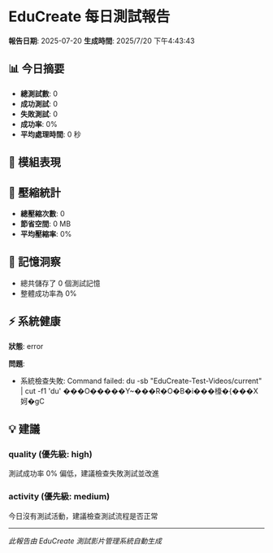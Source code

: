 # EduCreate 每日測試報告

**報告日期**: 2025-07-20
**生成時間**: 2025/7/20 下午4:43:43

## 📊 今日摘要

- **總測試數**: 0
- **成功測試**: 0
- **失敗測試**: 0
- **成功率**: 0%
- **平均處理時間**: 0 秒

## 🎯 模組表現



## 💾 壓縮統計

- **總壓縮次數**: 0
- **節省空間**: 0 MB
- **平均壓縮率**: 0%

## 🧠 記憶洞察

- 總共儲存了 0 個測試記憶
- 整體成功率為 0%

## ⚡ 系統健康

**狀態**: error


**問題**:
- 系統檢查失敗: Command failed: du -sb "EduCreate-Test-Videos/current" | cut -f1
'du' ���O�����Υ~���R�O�B�i���檺�{���Χ妸�ɡC



## 💡 建議


### quality (優先級: high)
測試成功率 0% 偏低，建議檢查失敗測試並改進

### activity (優先級: medium)
今日沒有測試活動，建議檢查測試流程是否正常


---
*此報告由 EduCreate 測試影片管理系統自動生成*
